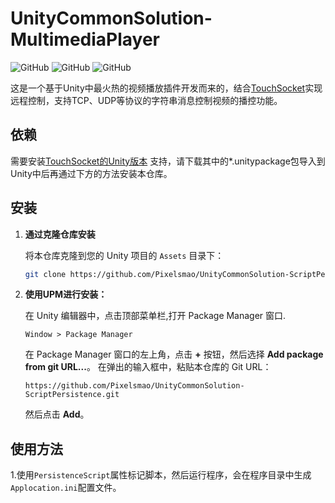 # UnityCommonSolution-MultimediaPlayer

![GitHub](https://img.shields.io/badge/Unity-2021.3%2B-blue)
![GitHub](https://img.shields.io/badge/license-MIT-green)
![GitHub](https://img.shields.io/badge/Platform-Windows-red)

这是一个基于Unity中最火热的视频播放插件开发而来的，结合[TouchSocket](https://github.com/RRQM/TouchSocket)实现远程控制，支持TCP、UDP等协议的字符串消息控制视频的播控功能。
## 依赖
   需要安装[TouchSocket的Unity版本](https://github.com/RRQM/TouchSocket/tree/master/examples/Unity3d/UnityPackage) 支持，请下载其中的*.unitypackage包导入到Unity中后再通过下方的方法安装本仓库。

## 安装

1. **通过克隆仓库安装**

   将本仓库克隆到您的 Unity 项目的 `Assets` 目录下：

   ```bash
   git clone https://github.com/Pixelsmao/UnityCommonSolution-ScriptPersistence.git
   ```

2. **使用UPM进行安装：**

   在 Unity 编辑器中，点击顶部菜单栏,打开 Package Manager 窗口.

   ```
   Window > Package Manager
   ```

   在 Package Manager 窗口的左上角，点击 **+** 按钮，然后选择 **Add package from git URL...**。
   在弹出的输入框中，粘贴本仓库的 Git URL：

   ```
   https://github.com/Pixelsmao/UnityCommonSolution-ScriptPersistence.git
   ```

   然后点击 **Add**。

## 使用方法

1.使用`PersistenceScript`属性标记脚本，然后运行程序，会在程序目录中生成`Applocation.ini`配置文件。